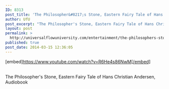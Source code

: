 ```yaml
---
ID: 8313
post_title: 'The Philosopher&#8217;s Stone, Eastern Fairy Tale of Hans Christian Andersen,'
author: UfU
post_excerpt: "The Philosopher's Stone, Eastern Fairy Tale of Hans Christian Andersen, Audiobook"
layout: post
permalink: >
  http://universalflowuniversity.com/entertainment/the-philosophers-stone-eastern-fairy-tale-of-hans-christian-andersen/
published: true
post_date: 2014-03-15 12:36:05
---
```

[embed]https://www.youtube.com/watch?v=R6He4s86NwM[/embed]</br></br>
<p>The Philosopher's Stone, Eastern Fairy Tale of Hans Christian Andersen, Audiobook</p>